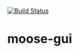 [![Build Status](https://travis-ci.org/BhallaLab/moose-gui.svg?branch=master)](https://travis-ci.org/BhallaLab/moose-gui)

# moose-gui
